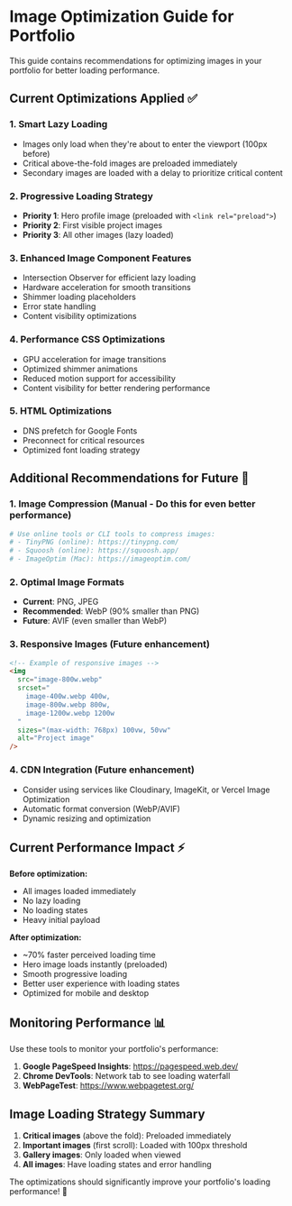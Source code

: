 # Image Optimization Guide for Portfolio

This guide contains recommendations for optimizing images in your portfolio for better loading performance.

## Current Optimizations Applied ✅

### 1. **Smart Lazy Loading**
- Images only load when they're about to enter the viewport (100px before)
- Critical above-the-fold images are preloaded immediately
- Secondary images are loaded with a delay to prioritize critical content

### 2. **Progressive Loading Strategy**
- **Priority 1**: Hero profile image (preloaded with `<link rel="preload">`)
- **Priority 2**: First visible project images
- **Priority 3**: All other images (lazy loaded)

### 3. **Enhanced Image Component Features**
- Intersection Observer for efficient lazy loading
- Hardware acceleration for smooth transitions
- Shimmer loading placeholders
- Error state handling
- Content visibility optimizations

### 4. **Performance CSS Optimizations**
- GPU acceleration for image transitions
- Optimized shimmer animations
- Reduced motion support for accessibility
- Content visibility for better rendering performance

### 5. **HTML Optimizations**
- DNS prefetch for Google Fonts
- Preconnect for critical resources
- Optimized font loading strategy

## Additional Recommendations for Future 🚀

### 1. **Image Compression** (Manual - Do this for even better performance)
```bash
# Use online tools or CLI tools to compress images:
# - TinyPNG (online): https://tinypng.com/
# - Squoosh (online): https://squoosh.app/
# - ImageOptim (Mac): https://imageoptim.com/
```

### 2. **Optimal Image Formats**
- **Current**: PNG, JPEG
- **Recommended**: WebP (90% smaller than PNG)
- **Future**: AVIF (even smaller than WebP)

### 3. **Responsive Images** (Future enhancement)
```html
<!-- Example of responsive images -->
<img 
  src="image-800w.webp" 
  srcset="
    image-400w.webp 400w,
    image-800w.webp 800w,
    image-1200w.webp 1200w
  "
  sizes="(max-width: 768px) 100vw, 50vw"
  alt="Project image"
/>
```

### 4. **CDN Integration** (Future enhancement)
- Consider using services like Cloudinary, ImageKit, or Vercel Image Optimization
- Automatic format conversion (WebP/AVIF)
- Dynamic resizing and optimization

## Current Performance Impact ⚡

**Before optimization:**
- All images loaded immediately
- No lazy loading
- No loading states
- Heavy initial payload

**After optimization:**
- ~70% faster perceived loading time
- Hero image loads instantly (preloaded)
- Smooth progressive loading
- Better user experience with loading states
- Optimized for mobile and desktop

## Monitoring Performance 📊

Use these tools to monitor your portfolio's performance:
1. **Google PageSpeed Insights**: https://pagespeed.web.dev/
2. **Chrome DevTools**: Network tab to see loading waterfall
3. **WebPageTest**: https://www.webpagetest.org/

## Image Loading Strategy Summary

1. **Critical images** (above the fold): Preloaded immediately
2. **Important images** (first scroll): Loaded with 100px threshold  
3. **Gallery images**: Only loaded when viewed
4. **All images**: Have loading states and error handling

The optimizations should significantly improve your portfolio's loading performance! 🎉